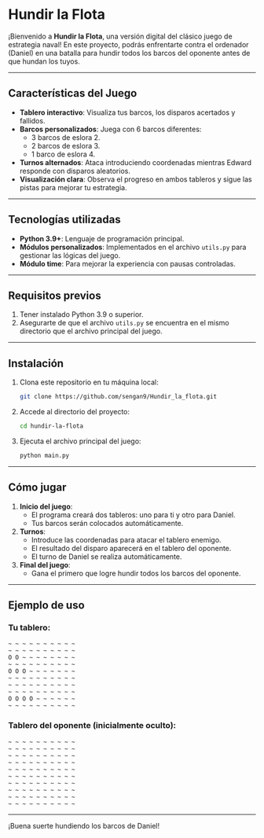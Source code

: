 # Hundir la Flota

¡Bienvenido a **Hundir la Flota**, una versión digital del clásico juego de estrategia naval!
En este proyecto, podrás enfrentarte contra el ordenador (Daniel) en una batalla para hundir todos los barcos del oponente antes de que hundan los tuyos.

---

## Características del Juego

- **Tablero interactivo**: Visualiza tus barcos, los disparos acertados y fallidos.
- **Barcos personalizados**: Juega con 6 barcos diferentes:
  - 3 barcos de eslora 2.
  - 2 barcos de eslora 3.
  - 1 barco de eslora 4.
- **Turnos alternados**: Ataca introduciendo coordenadas mientras Edward responde con disparos aleatorios.
- **Visualización clara**: Observa el progreso en ambos tableros y sigue las pistas para mejorar tu estrategia.

---

## Tecnologías utilizadas

- **Python 3.9+**: Lenguaje de programación principal.
- **Módulos personalizados**: Implementados en el archivo `utils.py` para gestionar las lógicas del juego.
- **Módulo time**: Para mejorar la experiencia con pausas controladas.

---

## Requisitos previos

1. Tener instalado Python 3.9 o superior.
2. Asegurarte de que el archivo `utils.py` se encuentra en el mismo directorio que el archivo principal del juego.

---

## Instalación

1. Clona este repositorio en tu máquina local:
   ```bash
   git clone https://github.com/sengan9/Hundir_la_flota.git
   ```
2. Accede al directorio del proyecto:
   ```bash
   cd hundir-la-flota
   ```
3. Ejecuta el archivo principal del juego:
   ```bash
   python main.py
   ```

---

## Cómo jugar

1. **Inicio del juego**:
   - El programa creará dos tableros: uno para ti y otro para Daniel.
   - Tus barcos serán colocados automáticamente.
2. **Turnos**:
   - Introduce las coordenadas para atacar el tablero enemigo.
   - El resultado del disparo aparecerá en el tablero del oponente.
   - El turno de Daniel se realiza automáticamente.
3. **Final del juego**:
   - Gana el primero que logre hundir todos los barcos del oponente.

---

## Ejemplo de uso

### Tu tablero:
```
~ ~ ~ ~ ~ ~ ~ ~ ~ ~
~ ~ ~ ~ ~ ~ ~ ~ ~ ~
O O ~ ~ ~ ~ ~ ~ ~ ~
~ ~ ~ ~ ~ ~ ~ ~ ~ ~
O O O ~ ~ ~ ~ ~ ~ ~
~ ~ ~ ~ ~ ~ ~ ~ ~ ~
~ ~ ~ ~ ~ ~ ~ ~ ~ ~
~ ~ ~ ~ ~ ~ ~ ~ ~ ~
O O O O ~ ~ ~ ~ ~ ~
~ ~ ~ ~ ~ ~ ~ ~ ~ ~
```

### Tablero del oponente (inicialmente oculto):
```
~ ~ ~ ~ ~ ~ ~ ~ ~ ~
~ ~ ~ ~ ~ ~ ~ ~ ~ ~
~ ~ ~ ~ ~ ~ ~ ~ ~ ~
~ ~ ~ ~ ~ ~ ~ ~ ~ ~
~ ~ ~ ~ ~ ~ ~ ~ ~ ~
~ ~ ~ ~ ~ ~ ~ ~ ~ ~
~ ~ ~ ~ ~ ~ ~ ~ ~ ~
~ ~ ~ ~ ~ ~ ~ ~ ~ ~
~ ~ ~ ~ ~ ~ ~ ~ ~ ~
~ ~ ~ ~ ~ ~ ~ ~ ~ ~
```

---

¡Buena suerte hundiendo los barcos de Daniel!

